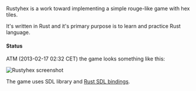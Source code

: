 Rustyhex is a work toward implementing a simple rouge-like game with hex tiles.

It's written in Rust and it's primary purpose is to learn and practice Rust language.

#### Status

ATM (2013-02-17 02:32 CET) the game looks something like this:

![Rustyhex screenshot](http://i.imgur.com/C1EzHzU.png)

The game uses SDL library and [Rust SDL bindings][rust-sdl].

[rust-sdl]: https://github.com/brson/rust-sdl

